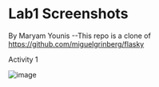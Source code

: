 # Lab1 Screenshots
By Maryam Younis
--This repo is a clone of https://github.com/miguelgrinberg/flasky

Activity 1

![image](https://github.com/maryamyounis/ECE444-F2023-LAB1/assets/102765727/1bc9d335-d996-4882-ac05-46f6aad794bc)
